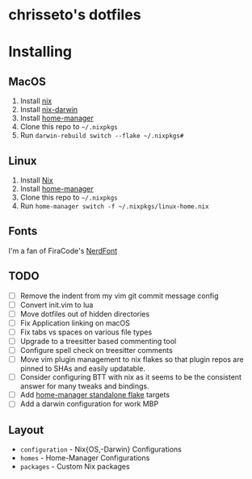 chrisseto's dotfiles
====================

# Installing

## MacOS
1. Install [nix](https://nixos.org/download.html#nix-install-macos)
1. Install [nix-darwin](https://github.com/LnL7/nix-darwin)
1. Install [home-manager](https://github.com/nix-community/home-manager)
1. Clone this repo to `~/.nixpkgs`
1. Run `darwin-rebuild switch --flake ~/.nixpkgs#`

## Linux
1. Install [Nix](https://nixos.org/download.html#nix-install-macos)
1. Install [home-manager](https://github.com/nix-community/home-manager)
1. Clone this repo to `~/.nixpkgs`
1. Run `home-manager switch -f ~/.nixpkgs/linux-home.nix`

## Fonts
I'm a fan of FiraCode's [NerdFont](https://www.nerdfonts.com/font-downloads)

## TODO
- [ ] Remove the indent from my vim git commit message config
- [ ] Convert init.vim to lua
- [ ] Move dotfiles out of hidden directories
- [ ] Fix Application linking on macOS
- [ ] Fix tabs vs spaces on various file types
- [ ] Upgrade to a treesitter based commenting tool
- [ ] Configure spell check on treesitter comments
- [ ] Move vim plugin management to nix flakes so that plugin repos are pinned to SHAs and easily updatable.
- [ ] Consider configuring BTT with nix as it seems to be the consistent answer for many tweaks and bindings.
- [ ] Add [home-manager standalone flake](https://nix-community.github.io/home-manager/index.html#sec-flakes-standalone) targets
- [ ] Add a darwin configuration for work MBP

## Layout

* `configuration` - Nix{OS,-Darwin} Configurations
* `homes` - Home-Manager Configurations
* `packages` - Custom Nix packages
